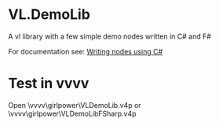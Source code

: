 # VL.DemoLib
A vl library with a few simple demo nodes written in C# and F#

For documentation see: [Writing nodes using C#](https://thegraybook.vvvv.org/reference/extending/writing-nodes.html)

# Test in vvvv
Open \vvvv\girlpower\VLDemoLib.v4p or \vvvv\girlpower\VLDemoLibFSharp.v4p
